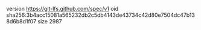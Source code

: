 version https://git-lfs.github.com/spec/v1
oid sha256:3b4acc15081a565232db2c5db4143de43734c42d80e7504dc47b138d6b8d1f07
size 2987
